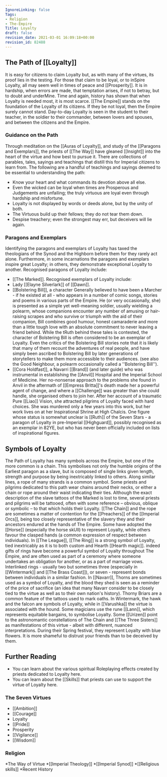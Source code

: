 ```yaml
---
IgnoreLinking: false
Tags:
- Religion
- The-Empire
Title: Loyalty
draft: false
revision_date: 2021-03-01 16:09:18+00:00
revision_id: 82488
---
```


## The Path of [[Loyalty]]
It is easy for citizens to claim Loyalty but, as with many of the virtues, its proof lies in the testing. For those that claim to be loyal, or to inSpire Loyalty, all may seem well in times of peace and [[Prosperity]]. It is in hardship, when errors are made, that temptation arises, if not to betray, but to doubt and underMine. Time and again, history has shown that when Loyalty is needed most, it is most scarce. [[The Empire]] stands on the foundation of the Loyalty of its citizens. If they be not loyal, then the Empire surely cannot stand. Day-to-day Loyalty is seen in the student to their teacher, in the soldier to their commander, between lovers and spouses, and between the citizens and the Empire.
### Guidance on the Path
Through meditation on the [[Auras of Loyalty]], and study of the [[Paragons and Exemplars]], the priests of [[The Way]] have gleaned [[Insight]] into the heart of the virtue and how best to pursue it. There are collections of parables, tales, sayings and teachings that distill this for Imperial citizens to learn from. The following are a handful of teachings and sayings deemed to be essential to understanding the path:
* Know your heart and what commands its devotion above all else.
* Even the wicked can be loyal when times are Prosperous and Judgements are unfailing; the truly virtuous are loyal even through hardship and misfortune.
* Loyalty is not displayed by words or deeds alone, but by the unity of both.
* The Virtuous build up their fellows; they do not tear them down.
* Despise treachery; even the strongest may err, but deceivers will lie again.
### Paragons and Exemplars
Identifying the paragons and exemplars of Loyalty has taxed the theologians of the Synod and the Highborn before them for they rarely act alone. Furthermore, in some incarnations the paragons and exemplars inspire great Loyalty; in others, they demonstrate exceptional Loyalty to another. 
Recognised paragons of Loyalty include:
* [[The Marked]].
Recognised exemplars of Loyalty include:
* Lady [[Elayne Silverlark]] of [[Dawn]].
* [[Bolstering Bill]], a character Generally believed to have been a Marcher - if he existed at all - who appears in a number of comic songs, stories and poems in various parts of the Empire. He (or very occasionally, she) is presented as a simple yet well-meaning soldier, usually wielding a polearm, whose companions encounter any number of amusing or hair-raising scrapes and who survive or triumph with the aid of their companion, Bill combines good humour, honest camaraderie and more than a little tough love with an absolute commitment to never leaving a friend behind. While the tRuth behind these tales is contested, the character of Bolstering Bill is often considered to be an exemplar of Loyalty. Even the critics of the Bolstering Bill stories note that it is likely that many of them recount the adventures of real people, and have simply been ascribed to Bolstering Bill by later generations of storytellers to make them more accessible to their audiences. (see also the Good Neighbour, a polearm occasionally called a ''Bolstering Bill'').
* [[Cora Holdfast]], a Navarri [[Brand]] (and later guide) who was instrumental in establishing the [[Anvil]] Hospital and the Imperial School of Medicine. Her no-nonsense approach to the problems she found in Anvil in the aftermath of [[Empress Britta]]'s death made her a powerful agent of change, and where a [[Challenge]] was greater than she could handle, she organised others to join her. After her account of a traumatic Pure [[Liao]] Vision, she attracted pilgrims of Loyalty faced with hard choices. She was murdered only a few years into this work, but her work lives on at her Inspirational Shrine at High Chalcis.
One figure whose status is somewhat unclear is [[Ruth]] of the Seven Stars - a paragon of Loyalty in pre-Imperial [[Highguard]], possibly recognised as an exemplar in 82YE, but who has never been officially included on lists of inspirational figures.
## Symbols of Loyalty
The Path of Loyalty has many symbols across the Empire, but one of the more common is a chain. This symbolises not only the humble origins of the Earliest paragon as a slave, but is composed of single links given length, strength and purpose by being inextricably linked to others. Along similar lines, a rope of many strands is a common symbol. Some priests and pilgrims dedicated to this path wear chains around their necks, or either a chain or rope around their waist indicating their ties. Although the exact description of the slave tattoos of the Marked is lost to time, several priests and pilgrims will be tattooed, often with some reference – obvious, oblique or symbolic – to that which holds their Loyalty.
[[The Chain]] and the rope are sometimes a matter of contention for the [[Preachers]] of the [[Imperial Orcs]], being too closely representative of the slavery they and their ancestors endured at the hands of The Empire. Some have adopted the [[Horse]] (especially the horse skUll) to represent Loyalty, while others favour the clasped hands (a common expression of respect between individuals).
In [[The League]], [[The Ring]] is a strong symbol of Loyalty, tied inextricably as it is to both  custom and Hearth [[Hearth magic]]. indeed gifts of rings have become a powerful symbol of Loyalty throughout The Empire, and are often used as part of a ceremony where someone undertakes an obligation for another, or as a part of marriage vows. Interlinked rings - usually two but sometimes three (especially in [[Wintermark]] and [[The Brass Coast]]), or seven - represent bonds between individuals in a similar fashion.
In [[Navarr]], Thorns are sometimes used as a symbol of Loyalty, and the blood they shed is seen as a reminder of the price of sacrifice (an idea that many Navarr consider to be closely tied to the virtue as well as to their own nation's history). Thorny Briars are a common feature of the tattoos used to mark oaths.
In Wintermark, the hawk and the falcon are symbols of Loyalty, while in [[Varushka]] the virtue is associated with the hound. Some magicians use the rune [[Lann]], which represents equitable bargains, to symbolise Loyalty.
Some [[Urizen]] point to the astronomantic constellations of The Chain and [[The Three Sisters]] as manifestations of this virtue - albeit with different, nuanced interpretations. During their Spring festival, they represent Loyalty with blue flowers.
It is more shameful to distrust your friends than to be deceived by them.
## Further Reading
* You can learn about the various spiritual Roleplaying effects created by priests dedicated to Loyalty here.
* You can learn about the [[Skills]] that priests can use to support the virtue of Loyalty here.
### The Seven Virtues
* [[Ambition]]
* [[Courage]]
* Loyalty
* [[Pride]]
* Prosperity
* [[Vigilance]]
* [[Wisdom]]
### Religion
*The Way of Virtue
*[[Imperial Theology]]
*[[Imperial Synod]]
*[[Religious skills]]
*Recent History